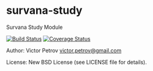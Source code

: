 survana-study
=============

Survana Study Module

[![Build Status](https://travis-ci.org/vpetrov/survana-study.png)](https://travis-ci.org/vpetrov/survana-study)
[![Coverage Status](https://coveralls.io/repos/vpetrov/survana-study/badge.png)](https://coveralls.io/r/vpetrov/survana-study)

Author: Victor Petrov <victor.petrov@gmail.com>

License: New BSD License (see LICENSE file for details).
